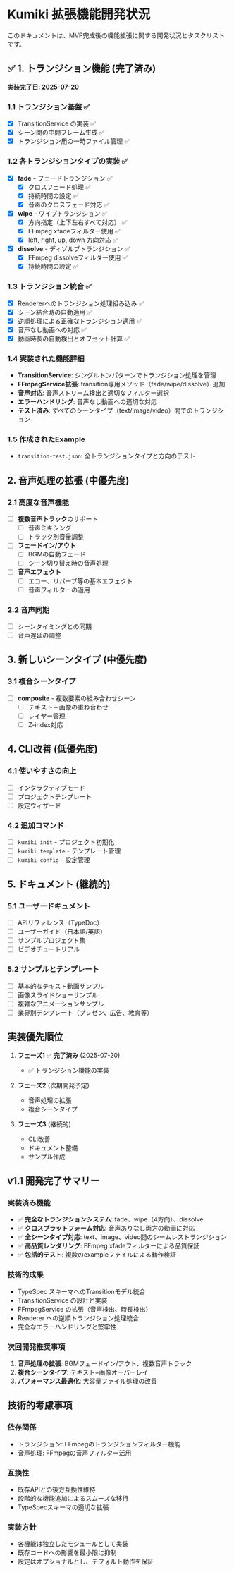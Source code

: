 # Kumiki 拡張機能開発状況

このドキュメントは、MVP完成後の機能拡張に関する開発状況とタスクリストです。

## ✅ 1. トランジション機能 (完了済み) 

**実装完了日: 2025-07-20**

### 1.1 トランジション基盤 ✅
- [x] TransitionService の実装 ✅
- [x] シーン間の中間フレーム生成 ✅ 
- [x] トランジション用の一時ファイル管理 ✅

### 1.2 各トランジションタイプの実装 ✅
- [x] **fade** - フェードトランジション ✅
  - [x] クロスフェード処理 ✅
  - [x] 持続時間の設定 ✅
  - [x] 音声のクロスフェード対応 ✅
- [x] **wipe** - ワイプトランジション ✅
  - [x] 方向指定（上下左右すべて対応） ✅
  - [x] FFmpeg xfadeフィルター使用 ✅
  - [x] left, right, up, down 方向対応 ✅
- [x] **dissolve** - ディゾルブトランジション ✅
  - [x] FFmpeg dissolveフィルター使用 ✅
  - [x] 持続時間の設定 ✅

### 1.3 トランジション統合 ✅
- [x] Rendererへのトランジション処理組み込み ✅
- [x] シーン結合時の自動適用 ✅
- [x] 逆順処理による正確なトランジション適用 ✅
- [x] 音声なし動画への対応 ✅
- [x] 動画時長の自動検出とオフセット計算 ✅

### 1.4 実装された機能詳細
- **TransitionService**: シングルトンパターンでトランジション処理を管理
- **FFmpegService拡張**: transition専用メソッド（fade/wipe/dissolve）追加
- **音声対応**: 音声ストリーム検出と適切なフィルター選択
- **エラーハンドリング**: 音声なし動画への適切な対応
- **テスト済み**: すべてのシーンタイプ（text/image/video）間でのトランジション

### 1.5 作成されたExample
- `transition-test.json`: 全トランジションタイプと方向のテスト

## 2. 音声処理の拡張 (中優先度)

### 2.1 高度な音声機能
- [ ] **複数音声トラック**のサポート
  - [ ] 音声ミキシング
  - [ ] トラック別音量調整
- [ ] **フェードイン/アウト**
  - [ ] BGMの自動フェード
  - [ ] シーン切り替え時の音声処理
- [ ] **音声エフェクト**
  - [ ] エコー、リバーブ等の基本エフェクト
  - [ ] 音声フィルターの適用

### 2.2 音声同期
- [ ] シーンタイミングとの同期
- [ ] 音声遅延の調整

## 3. 新しいシーンタイプ (中優先度)

### 3.1 複合シーンタイプ
- [ ] **composite** - 複数要素の組み合わせシーン
  - [ ] テキスト＋画像の重ね合わせ
  - [ ] レイヤー管理
  - [ ] Z-index対応

## 4. CLI改善 (低優先度)

### 4.1 使いやすさの向上
- [ ] インタラクティブモード
- [ ] プロジェクトテンプレート
- [ ] 設定ウィザード

### 4.2 追加コマンド
- [ ] `kumiki init` - プロジェクト初期化
- [ ] `kumiki template` - テンプレート管理
- [ ] `kumiki config` - 設定管理

## 5. ドキュメント (継続的)

### 5.1 ユーザードキュメント
- [ ] APIリファレンス（TypeDoc）
- [ ] ユーザーガイド（日本語/英語）
- [ ] サンプルプロジェクト集
- [ ] ビデオチュートリアル

### 5.2 サンプルとテンプレート
- [ ] 基本的なテキスト動画サンプル
- [ ] 画像スライドショーサンプル
- [ ] 複雑なアニメーションサンプル
- [ ] 業界別テンプレート（プレゼン、広告、教育等）

## 実装優先順位

1. **フェーズ1** ✅ **完了済み** (2025-07-20)
   - ✅ トランジション機能の実装

2. **フェーズ2** (次期開発予定)
   - 音声処理の拡張
   - 複合シーンタイプ

3. **フェーズ3** (継続的)
   - CLI改善
   - ドキュメント整備
   - サンプル作成

## v1.1 開発完了サマリー

### 実装済み機能
- ✅ **完全なトランジションシステム**: fade、wipe（4方向）、dissolve
- ✅ **クロスプラットフォーム対応**: 音声ありなし両方の動画に対応
- ✅ **全シーンタイプ対応**: text、image、video間のシームレストランジション
- ✅ **高品質レンダリング**: FFmpeg xfadeフィルターによる品質保証
- ✅ **包括的テスト**: 複数のexampleファイルによる動作検証

### 技術的成果
- TypeSpec スキーマへのTransitionモデル統合
- TransitionService の設計と実装
- FFmpegService の拡張（音声検出、時長検出）
- Renderer への逆順トランジション処理統合
- 完全なエラーハンドリングと堅牢性

### 次回開発推奨事項
1. **音声処理の拡張**: BGMフェードイン/アウト、複数音声トラック
2. **複合シーンタイプ**: テキスト+画像オーバーレイ
3. **パフォーマンス最適化**: 大容量ファイル処理の改善

## 技術的考慮事項

### 依存関係
- トランジション: FFmpegのトランジションフィルター機能
- 音声処理: FFmpegの音声フィルター活用

### 互換性
- 既存APIとの後方互換性維持
- 段階的な機能追加によるスムーズな移行
- TypeSpecスキーマの適切な拡張

### 実装方針
- 各機能は独立したモジュールとして実装
- 既存コードへの影響を最小限に抑制
- 設定はオプショナルとし、デフォルト動作を保証